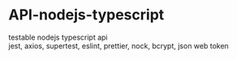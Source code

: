 # API-nodejs-typescript
testable nodejs typescript api 
<br>
jest, axios, supertest, eslint, prettier, nock, bcrypt, json web token

